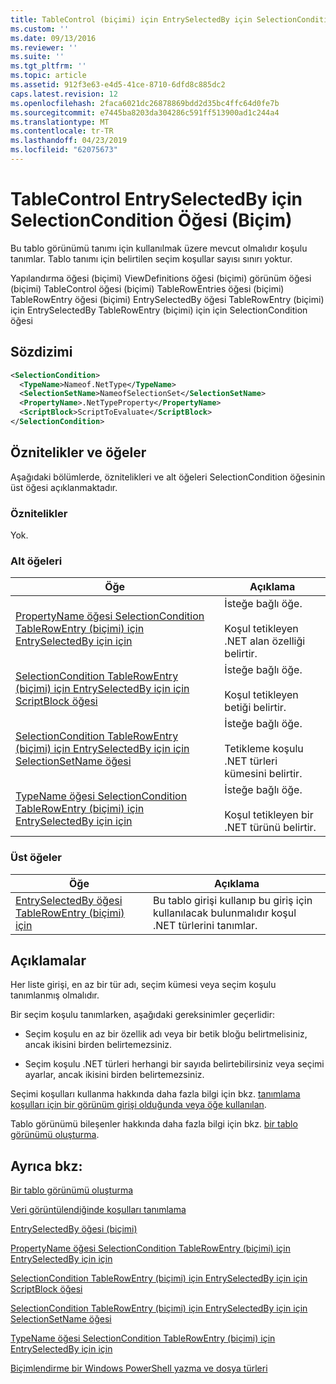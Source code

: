 ```yaml
---
title: TableControl (biçimi) için EntrySelectedBy için SelectionCondition öğesi | Microsoft Docs
ms.custom: ''
ms.date: 09/13/2016
ms.reviewer: ''
ms.suite: ''
ms.tgt_pltfrm: ''
ms.topic: article
ms.assetid: 912f3e63-e4d5-41ce-8710-6dfd8c885dc2
caps.latest.revision: 12
ms.openlocfilehash: 2faca6021dc26878869bdd2d35bc4ffc64d0fe7b
ms.sourcegitcommit: e7445ba8203da304286c591ff513900ad1c244a4
ms.translationtype: MT
ms.contentlocale: tr-TR
ms.lasthandoff: 04/23/2019
ms.locfileid: "62075673"
---
```

# <a name="selectioncondition-element-for-entryselectedby-for-tablecontrol-format"></a>TableControl EntrySelectedBy için SelectionCondition Öğesi (Biçim)

Bu tablo görünümü tanımı için kullanılmak üzere mevcut olmalıdır koşulu tanımlar. Tablo tanımı için belirtilen seçim koşullar sayısı sınırı yoktur.

Yapılandırma öğesi (biçimi) ViewDefinitions öğesi (biçimi) görünüm öğesi (biçimi) TableControl öğesi (biçimi) TableRowEntries öğesi (biçimi) TableRowEntry öğesi (biçimi) EntrySelectedBy öğesi TableRowEntry (biçimi) için EntrySelectedBy TableRowEntry (biçimi) için için SelectionCondition öğesi

## <a name="syntax"></a>Sözdizimi

```xml
<SelectionCondition>
  <TypeName>Nameof.NetType</TypeName>
  <SelectionSetName>NameofSelectionSet</SelectionSetName>
  <PropertyName>.NetTypeProperty</PropertyName>
  <ScriptBlock>ScriptToEvaluate</ScriptBlock>
</SelectionCondition>
```

## <a name="attributes-and-elements"></a>Öznitelikler ve öğeler

Aşağıdaki bölümlerde, öznitelikleri ve alt öğeleri SelectionCondition öğesinin üst öğesi açıklanmaktadır.

### <a name="attributes"></a>Öznitelikler

Yok.

### <a name="child-elements"></a>Alt öğeleri

|Öğe|Açıklama|
|-------------|-----------------|
|[PropertyName öğesi SelectionCondition TableRowEntry (biçimi) için EntrySelectedBy için için](./propertyname-element-for-selectioncondition-for-entryselectedby-for-tablerowentry-format.md)|İsteğe bağlı öğe.<br /><br /> Koşul tetikleyen .NET alan özelliği belirtir.|
|[SelectionCondition TableRowEntry (biçimi) için EntrySelectedBy için için ScriptBlock öğesi](./scriptblock-element-for-selectioncondition-for-entryselectedby-for-tablecontrol-format.md)|İsteğe bağlı öğe.<br /><br /> Koşul tetikleyen betiği belirtir.|
|[SelectionCondition TableRowEntry (biçimi) için EntrySelectedBy için için SelectionSetName öğesi](./selectionsetname-element-for-selectioncondition-for-entryselectedby-for-tablecontrol-format.md)|İsteğe bağlı öğe.<br /><br /> Tetikleme koşulu .NET türleri kümesini belirtir.|
|[TypeName öğesi SelectionCondition TableRowEntry (biçimi) için EntrySelectedBy için için](./typename-element-for-selectioncondition-for-entryselectedby-for-tablecontrol-format.md)|İsteğe bağlı öğe.<br /><br /> Koşul tetikleyen bir .NET türünü belirtir.|

### <a name="parent-elements"></a>Üst öğeler

|Öğe|Açıklama|
|-------------|-----------------|
|[EntrySelectedBy öğesi TableRowEntry (biçimi) için](./entryselectedby-element-for-tablerowentry-for-tablecontrol-format.md)|Bu tablo girişi kullanıp bu giriş için kullanılacak bulunmalıdır koşul .NET türlerini tanımlar.|

## <a name="remarks"></a>Açıklamalar

Her liste girişi, en az bir tür adı, seçim kümesi veya seçim koşulu tanımlanmış olmalıdır.

Bir seçim koşulu tanımlarken, aşağıdaki gereksinimler geçerlidir:

- Seçim koşulu en az bir özellik adı veya bir betik bloğu belirtmelisiniz, ancak ikisini birden belirtemezsiniz.

- Seçim koşulu .NET türleri herhangi bir sayıda belirtebilirsiniz veya seçimi ayarlar, ancak ikisini birden belirtemezsiniz.

Seçimi koşulları kullanma hakkında daha fazla bilgi için bkz. [tanımlama koşulları için bir görünüm girişi olduğunda veya öğe kullanılan](./defining-conditions-for-displaying-data.md).

Tablo görünümü bileşenler hakkında daha fazla bilgi için bkz. [bir tablo görünümü oluşturma](./creating-a-table-view.md).

## <a name="see-also"></a>Ayrıca bkz:

[Bir tablo görünümü oluşturma](./creating-a-table-view.md)

[Veri görüntülendiğinde koşulları tanımlama](./defining-conditions-for-displaying-data.md)

[EntrySelectedBy öğesi (biçimi)](./entryselectedby-element-for-tablerowentry-for-tablecontrol-format.md)

[PropertyName öğesi SelectionCondition TableRowEntry (biçimi) için EntrySelectedBy için için](./propertyname-element-for-selectioncondition-for-entryselectedby-for-tablerowentry-format.md)

[SelectionCondition TableRowEntry (biçimi) için EntrySelectedBy için için ScriptBlock öğesi](./scriptblock-element-for-selectioncondition-for-entryselectedby-for-tablecontrol-format.md)

[SelectionCondition TableRowEntry (biçimi) için EntrySelectedBy için için SelectionSetName öğesi](./selectionsetname-element-for-selectioncondition-for-entryselectedby-for-tablecontrol-format.md)

[TypeName öğesi SelectionCondition TableRowEntry (biçimi) için EntrySelectedBy için için](./typename-element-for-selectioncondition-for-entryselectedby-for-tablecontrol-format.md)

[Biçimlendirme bir Windows PowerShell yazma ve dosya türleri](./writing-a-powershell-formatting-file.md)
